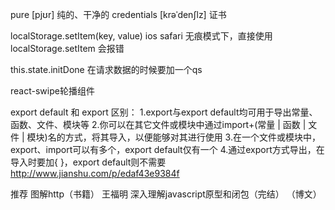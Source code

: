 pure   [pjʊr] 纯的、干净的
credentials   [krəˈdenʃlz]  证书


localStorage.setItem(key, value)
    ios safari 无痕模式下，直接使用 localStorage.setItem 会报错
            
this.state.initDone 
在请求数据的时候要加一个qs 



react-swipe轮播组件  

export default 和 export 区别：
1.export与export default均可用于导出常量、函数、文件、模块等
2.你可以在其它文件或模块中通过import+(常量 | 函数 | 文件 | 模块)名的方式，将其导入，以便能够对其进行使用
3.在一个文件或模块中，export、import可以有多个，export default仅有一个
4.通过export方式导出，在导入时要加{ }，export default则不需要
http://www.jianshu.com/p/edaf43e9384f


推荐
图解http（书籍）
王福明 深入理解javascript原型和闭包（完结） （博文）